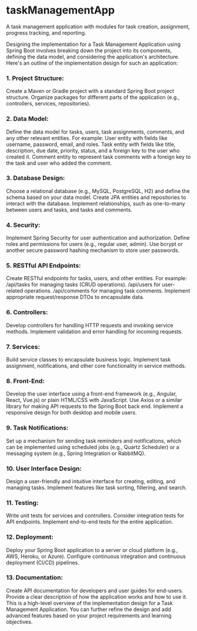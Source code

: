 # taskManagementApp
A task management application with modules for task creation, assignment, progress tracking, and reporting.

Designing the implementation for a Task Management Application using Spring Boot involves breaking down the project into its components, defining the data model, and considering the application's architecture. Here's an outline of the implementation design for such an application:

### 1. Project Structure:

Create a Maven or Gradle project with a standard Spring Boot project structure.
Organize packages for different parts of the application (e.g., controllers, services, repositories).
### 2. Data Model:

Define the data model for tasks, users, task assignments, comments, and any other relevant entities. For example:
User entity with fields like username, password, email, and roles.
Task entity with fields like title, description, due date, priority, status, and a foreign key to the user who created it.
Comment entity to represent task comments with a foreign key to the task and user who added the comment.
### 3. Database Design:

Choose a relational database (e.g., MySQL, PostgreSQL, H2) and define the schema based on your data model.
Create JPA entities and repositories to interact with the database.
Implement relationships, such as one-to-many between users and tasks, and tasks and comments.
### 4. Security:

Implement Spring Security for user authentication and authorization.
Define roles and permissions for users (e.g., regular user, admin).
Use bcrypt or another secure password hashing mechanism to store user passwords.
### 5. RESTful API Endpoints:

Create RESTful endpoints for tasks, users, and other entities. For example:
/api/tasks for managing tasks (CRUD operations).
/api/users for user-related operations.
/api/comments for managing task comments.
Implement appropriate request/response DTOs to encapsulate data.
### 6. Controllers:

Develop controllers for handling HTTP requests and invoking service methods.
Implement validation and error handling for incoming requests.
### 7. Services:

Build service classes to encapsulate business logic.
Implement task assignment, notifications, and other core functionality in service methods.
### 8. Front-End:

Develop the user interface using a front-end framework (e.g., Angular, React, Vue.js) or plain HTML/CSS with JavaScript.
Use Axios or a similar library for making API requests to the Spring Boot back end.
Implement a responsive design for both desktop and mobile users.
### 9. Task Notifications:

Set up a mechanism for sending task reminders and notifications, which can be implemented using scheduled jobs (e.g., Quartz Scheduler) or a messaging system (e.g., Spring Integration or RabbitMQ).
### 10. User Interface Design:

Design a user-friendly and intuitive interface for creating, editing, and managing tasks.
Implement features like task sorting, filtering, and search.
### 11. Testing:

Write unit tests for services and controllers.
Consider integration tests for API endpoints.
Implement end-to-end tests for the entire application.
### 12. Deployment:

Deploy your Spring Boot application to a server or cloud platform (e.g., AWS, Heroku, or Azure).
Configure continuous integration and continuous deployment (CI/CD) pipelines.
### 13. Documentation:

Create API documentation for developers and user guides for end-users.
Provide a clear description of how the application works and how to use it.
This is a high-level overview of the implementation design for a Task Management Application. You can further refine the design and add advanced features based on your project requirements and learning objectives.